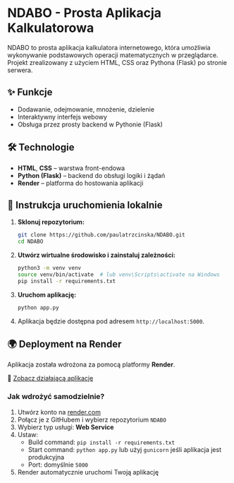 # NDABO - Prosta Aplikacja Kalkulatorowa

NDABO to prosta aplikacja kalkulatora internetowego, która umożliwia wykonywanie podstawowych operacji matematycznych w przeglądarce. Projekt zrealizowany z użyciem HTML, CSS oraz Pythona (Flask) po stronie serwera.

## ✨ Funkcje

- Dodawanie, odejmowanie, mnożenie, dzielenie
- Interaktywny interfejs webowy
- Obsługa przez prosty backend w Pythonie (Flask)

## 🛠️ Technologie

- **HTML**, **CSS** – warstwa front-endowa
- **Python (Flask)** – backend do obsługi logiki i żądań
- **Render** – platforma do hostowania aplikacji

## 🚀 Instrukcja uruchomienia lokalnie

1. **Sklonuj repozytorium:**
   ```bash
   git clone https://github.com/paulatrzcinska/NDABO.git
   cd NDABO
   ```

2. **Utwórz wirtualne środowisko i zainstaluj zależności:**
   ```bash
   python3 -m venv venv
   source venv/bin/activate  # lub venv\Scripts\activate na Windows
   pip install -r requirements.txt
   ```

3. **Uruchom aplikację:**
   ```bash
   python app.py
   ```

4. Aplikacja będzie dostępna pod adresem `http://localhost:5000`.

## 🌍 Deployment na Render

Aplikacja została wdrożona za pomocą platformy **Render**.

🔗 [Zobacz działającą aplikację](https://ndabo.onrender.com/)

### Jak wdrożyć samodzielnie?

1. Utwórz konto na [render.com](https://render.com)
2. Połącz je z GitHubem i wybierz repozytorium `NDABO`
3. Wybierz typ usługi: **Web Service**
4. Ustaw:
   - Build command: `pip install -r requirements.txt`
   - Start command: `python app.py` lub użyj `gunicorn` jeśli aplikacja jest produkcyjna
   - Port: domyślnie `5000`
5. Render automatycznie uruchomi Twoją aplikację